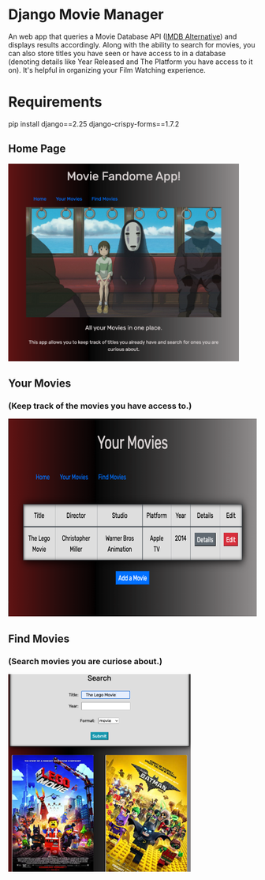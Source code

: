 # Django Movie Manager

An web app that queries a Movie Database API ([IMDB Alternative](https://rapidapi.com/rapidapi/api/movie-database-imdb-alternative/details)) and displays results accordingly.  Along with the ability to search for movies, you can also store titles you have seen or have access to in a database (denoting details like Year Released and The Platform you have access to it on).  It's helpful in organizing your Film Watching experience.   

# Requirements
pip install
django==2.25
django-crispy-forms==1.7.2

## Home Page

<img src="https://github.com/justinhorein/Django_Movie_Manager/blob/master/readme_imgs/Home.png" height="400">

## Your Movies
### (Keep track of the movies you have access to.)
<img src="https://github.com/justinhorein/Django_Movie_Manager/blob/master/readme_imgs/Your%20Movies.png" height="400">

## Find Movies
### (Search movies you are curiose about.)
<img src="https://github.com/justinhorein/Django_Movie_Manager/blob/master/readme_imgs/Find%20Movies.png" height="400">
